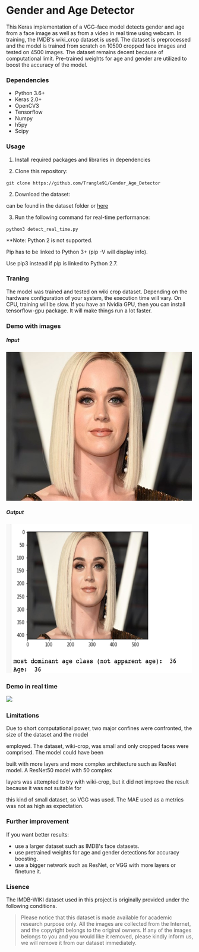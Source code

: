 <h1>Gender and Age Detector</h1>

This Keras implementation of a VGG-face model detects gender and age from a face image as well as from a video in 
real time using webcam. In training, the IMDB's wiki_crop dataset is used. The dataset is preprocessed and the model is trained from scratch on 10500 cropped face images and tested on 4500 images. The dataset remains decent because of computational limit. Pre-trained weights for age and gender are utilized to boost the accuracy of the model.

<h3>Dependencies</h3>

- Python 3.6+
- Keras 2.0+
- OpenCV3</li>
- Tensorflow
- Numpy
- h5py
- Scipy

<h3>Usage</h3>

1. Install required packages and libraries in dependencies 

1. Clone this repository:

`git clone https://github.com/Trangle91/Gender_Age_Detector`

2. Download the dataset:

can be found in the dataset folder or [here](https://data.vision.ee.ethz.ch/cvl/rrothe/imdb-wiki/)

3. Run the following command for real-time performance:

`python3 detect_real_time.py`

**Note: Python 2 is not supported.

Pip has to be linked to Python 3+ (pip -V will display info).

Use pip3 instead if pip is linked to Python 2.7.

<h3>Traning</h3>

The model was trained and tested on wiki crop dataset. Depending on the hardware configuration of your system, the execution time will vary. On CPU, training will be slow. If you have an Nvidia GPU, then you can install tensorflow-gpu package. It will make things run a lot faster.

<h3>Demo with images</h3>

<h5>Input</h5>
<img src="https://raw.githubusercontent.com/Trangle91/Gender_Age_Detector/master/Sample_inputs/katy.jpg" width="500" height="400"> 

<h5>Output</h5>
<img src="https://raw.githubusercontent.com/Trangle91/Gender_Age_Detector/master/Sample_outputs/output6.png" width="500" height="400"> 

<h3>Demo in real time</h3>

![](demo/demo.gif)

<h3>Limitations</h3>

Due to short computational power, two major confines were confronted, the size of the dataset and the model 

employed. The dataset, wiki-crop, was small and only cropped faces were comprised. The model could have been

built with more layers and more complex architecture such as ResNet model. A ResNet50 model with 50 complex

layers was attempted to try with wiki-crop, but it did not improve the result because it was not suitable for

this kind of small dataset, so VGG was used. The MAE used as a metrics was not as high as expectation. 

<h3>Further improvement</h3>

If you want better results:

- use a larger dataset such as IMDB's face datasets.
- use pretrained weights for age and gender detections for accuracy boosting.
- use a bigger network such as ResNet, or VGG with more layers or finetune it.

<h3>Lisence</h3>

The IMDB-WIKI dataset used in this project is originally provided under the following conditions.

>Please notice that this dataset is made available for academic research purpose only. All the images are collected from the Internet, and the copyright belongs to the original owners. If any of the images belongs to you and you would like it removed, please kindly inform us, we will remove it from our dataset immediately.
